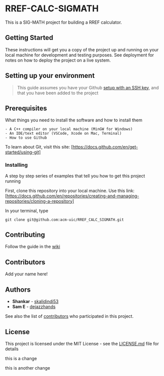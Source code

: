 # RREF-CALC-SIGMATH

This is a SIG-MATH project for building a RREF calculator.

## Getting Started

These instructions will get you a copy of the project up and running on your local machine for development and testing purposes. See deployment for notes on how to deploy the project on a live system.



## Setting up your environment

> This guide assumes you have your Github [setup with an SSH key](https://docs.github.com/en/authentication/connecting-to-github-with-ssh/adding-a-new-ssh-key-to-your-github-account), and that you have been added to the project

## Prerequisites

What things you need to install the software and how to install them

```
- A C++ compiler on your local machine (MinGW for Windows)
- An IDE/text editor (VSCode, Xcode on Mac, Terminal)
- How to use Github
```

To learn about Git, visit this site:
[https://docs.github.com/en/get-started/using-git]

### Installing

A step by step series of examples that tell you how to get this project running

First, clone this repository into your local machine. Use this link:
[https://docs.github.com/en/repositories/creating-and-managing-repositories/cloning-a-repository]


In your terminal, type
```
git clone git@github.com:acm-uic/RREF_CALC_SIGMATH.git
```


## Contributing

Follow the guide in the [wiki](https://github.com/acm-uic/RREF_CALC_SIGMATH/wiki/Guide-to-Contribution)

## Contributors

Add your name here!

## Authors

* **Shankar** - [skalidindi53](https://github.com/skalidindi53)
* **Sam E** - [dejazzhands](https://github.com/dejazzhands)

See also the list of [contributors](https://github.com/RREF_CALC_SIGMATH/contributors) who participated in this project.

## License

This project is licensed under the MIT License - see the [LICENSE.md](LICENSE.md) file for details


this is a change

this is another change

